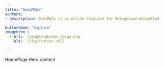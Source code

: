 ```yaml
---
title: "SemiMAGs"
content:
- description: SemiMAGs is an online resource for Metagenome-Assembled Genomes (MAGs) based on PacBio HiFi sequencing technology. We have curated samples from various sources, including the human gut, sheep gut, and seawater, which have been sequenced using PacBio HiFi technology and subsequently binned using SemiBin2. The website showcases the quality, genomic content, and taxonomic annotations of MAGs obtained through PacBio HiFi sequencing. 

buttonName: "Explore"
imageHero : 
  - url:  /images/genome_image.png
    alt:  illustration cell

---
```


HomePage Hero content
